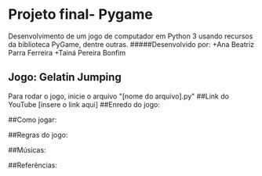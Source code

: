 # Projeto final- Pygame
Desenvolvimento de um jogo de computador em Python 3 usando recursos da biblioteca PyGame, dentre outras.
#####Desenvolvido por:
+Ana Beatriz Parra Ferreira
+Tainá Pereira Bonfim 
## Jogo: Gelatin Jumping
Para rodar o jogo, inicie o arquivo "[nome do arquivo].py"
##Link do YouTube
[insere o link aqui]
##Enredo do jogo:

##Como jogar:

##Regras do jogo:

##Músicas:

##Referências:
